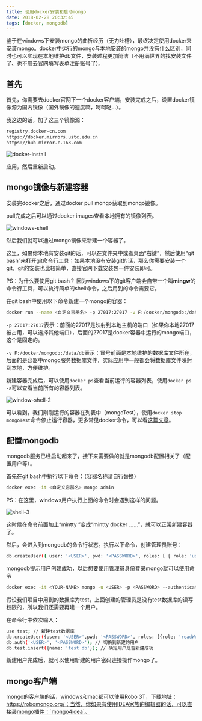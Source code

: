 ```yaml
---
title: 使用docker安装和启动mongo
date: 2018-02-28 20:32:45
tags: [docker, mongodb]
---
```


鉴于在windows下安装mongo的曲折经历（无力吐槽），最终决定使用docker来安装mongo。docker中运行的mongo与本地安装的mongo并没有什么区别，同时也可以实现在本地维护db文件，安装过程更加简洁（不用满世界的找安装文件了、也不用去官网填写表单注册账号了）。

## 首先

首先，你需要去docker官网下一个docker客户端，安装完成之后，设置docker镜像源为国内镜像（国外镜像的速度嘛，呵呵哒…）。

我这边的话，加了这三个镜像源：

``` bash
registry.docker-cn.com
https://docker.mirrors.ustc.edu.cn
https://hub-mirror.c.163.com
```
![docker-install](//web-site-files.ashshen.cc/blog/docker/docker-mirrors.png)

应用，然后重新启动。

## mongo镜像与新建容器

安装完docker之后，通过docker pull mongo获取到mongo镜像。

pull完成之后可以通过docker images查看本地拥有的镜像列表。

![windows-shell](//web-site-files.ashshen.cc/blog/docker/docker-images.png)

然后我们就可以通过mongo镜像来新建一个容器了。

这里，如果你本地有安装git的话，可以在文件夹中或者桌面“右键”，然后使用“git bash”来打开git命令行工具；如果本地没有安装git的话，那么你需要安装一个git，git的安装也比较简单，直接官网下载安装包一件安装即可。

PS：为什么要使用git bash？ 因为windows下的git客户端会自带一个叫**mingw**的命令行工具，可以执行简单的shell命令，之后用到的命令需要它。

在git bash中使用以下命令新建一个mongo的容器：

``` bash
docker run --name <自定义容器名> -p 27017:27017 -v F:/docker/mongodb:/data/db -d mongo --auth // （mac用户可以加上sudo）
```

`-p 27017:27017`表示：前面的27017是映射到本地主机的端口（如果你本地27017被占用，可以选择其他端口），后面的27017是docker容器中运行的mongo端口，这个是固定的。

`-v F:/docker/mongodb:/data/db`表示：冒号前面是本地维护的数据库文件所在，后面的是容器中mongo服务数据库文件，实际应用中一般都会将数据库文件映射到本地，方便维护。

新建容器完成后，可以使用`docker ps`查看当前运行的容器列表，使用`docker ps -a`可以查看当前所有的容器列表。

![window-shell-2](//web-site-files.ashshen.cc/blog/docker/docker-ps.png)

可以看到，我们刚刚运行的容器在列表中（mongoTest），使用`docker stop mongoTest`命令停止运行容器，更多常见docker命令，可以看[这篇文章](http://www.youruncloud.com/docker/1_37.html)。

## 配置mongodb

mongodb服务已经启动起来了，接下来需要做的就是mongodb配置相关了（配置用户等）。

首先在git bash中执行以下命令：（容器名称请自行替换）

``` bash
docker exec -it <自定义容器名> mongo admin
```

PS：在这里，windows用户执行上面的命令时会遇到这样的问题。

![shell-3](//web-site-files.ashshen.cc/blog/docker/windows-error.png)

这时候在命令前面加上“mintty ”变成“mintty docker ......”，就可以正常新建容器了。

然后，会进入到mongodb的命令行状态。执行以下命令，创建管理员账号：

``` bash
db.createUser({ user: '<USER>', pwd: '<PASSWORD>', roles: [ { role: 'userAdminAnyDatabase', db: 'admin' } ]});
```
mongodb提示用户创建成功，以后想要使用管理员身份登录mongo就可以使用命令
``` bash
docker exec -it <YOUR-NAME> mongo -u <USER> -p <PASSWORD> --authenticationDatabase admin
```
假设我们项目中用到的数据库为test，上面创建的管理员是没有test数据库的读写权限的，所以我们还需要再建一个用户。

在命令行中依次输入：
``` bash
use test; // 新建test数据库
db.createUser({user: '<USER>',pwd: '<PASSWORD>', roles: [{role: 'readWrite', db: 'test'}]}); // 创建新用户
db.auth('<USER>', '<PASSWORD>'); // 切换到新建的用户
db.test.insert({name: 'test db'}); // 确定用户是否新建成功
```
新建用户完成后，就可以使用新建的用户密码连接操作mongo了。

## mongo客户端

mongo的客户端的话，windows和mac都可以使用Robo 3T，下载地址：https://robomongo.org/；当然，你如果有使用IDEA家族的编辑器的话，可以直接装mongo插件：`mongo4idea`。


